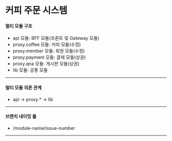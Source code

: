 # 커피 주문 시스템

#### 멀티 모듈 구조
- api 모듈: BFF 모듈(프론트 및 Gateway 모듈)
- proxy.coffee 모듈: 커피 모듈(수정)
- proxy.member 모듈: 회원 모듈(수정)
- proxy.payment 모듈: 결제 모듈(상권)
- proxy.qna 모듈: 게시판 모듈(상권)
- lib 모듈: 공통 모듈
___
#### 멀티 모듈 의존 관계
- api -> proxy.* -> lib
___
#### 브랜치 네이밍 룰
- /module-name/issue-number
___
